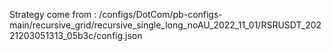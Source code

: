 Strategy come from : /configs/DotCom/pb-configs-main/recursive_grid/recursive_single_long_noAU_2022_11_01/RSRUSDT_20221203051313_05b3c/config.json